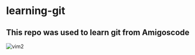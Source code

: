 # learning-git

## This repo was used to learn git from Amigoscode

![vim2](https://user-images.githubusercontent.com/32198214/231772717-1f3baa91-1a56-4da3-86b9-b2033c2f6135.png)

